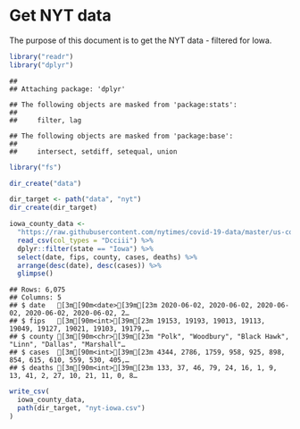 Get NYT data
================

The purpose of this document is to get the NYT data - filtered for Iowa.

``` r
library("readr")
library("dplyr")
```

    ## 
    ## Attaching package: 'dplyr'

    ## The following objects are masked from 'package:stats':
    ## 
    ##     filter, lag

    ## The following objects are masked from 'package:base':
    ## 
    ##     intersect, setdiff, setequal, union

``` r
library("fs")
```

``` r
dir_create("data")

dir_target <- path("data", "nyt")
dir_create(dir_target)
```

``` r
iowa_county_data <- 
  "https://raw.githubusercontent.com/nytimes/covid-19-data/master/us-counties.csv" %>%
  read_csv(col_types = "Dcciii") %>%
  dplyr::filter(state == "Iowa") %>%
  select(date, fips, county, cases, deaths) %>%
  arrange(desc(date), desc(cases)) %>%
  glimpse()
```

    ## Rows: 6,075
    ## Columns: 5
    ## $ date   [3m[90m<date>[39m[23m 2020-06-02, 2020-06-02, 2020-06-02, 2020-06-02, 2020-06-02, 2…
    ## $ fips   [3m[90m<int>[39m[23m 19153, 19193, 19013, 19113, 19049, 19127, 19021, 19103, 19179,…
    ## $ county [3m[90m<chr>[39m[23m "Polk", "Woodbury", "Black Hawk", "Linn", "Dallas", "Marshall"…
    ## $ cases  [3m[90m<int>[39m[23m 4344, 2786, 1759, 958, 925, 898, 854, 615, 610, 559, 530, 405,…
    ## $ deaths [3m[90m<int>[39m[23m 133, 37, 46, 79, 24, 16, 1, 9, 13, 41, 2, 27, 10, 21, 11, 0, 8…

``` r
write_csv(
  iowa_county_data,
  path(dir_target, "nyt-iowa.csv")
)
```
